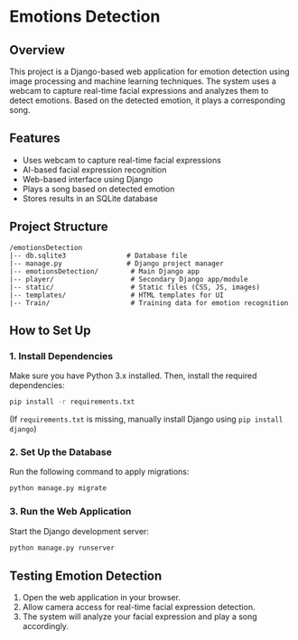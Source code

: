# Emotions Detection 

## Overview
This project is a Django-based web application for emotion detection using image processing and machine learning techniques. The system uses a webcam to capture real-time facial expressions and analyzes them to detect emotions. Based on the detected emotion, it plays a corresponding song.

## Features
- Uses webcam to capture real-time facial expressions
- AI-based facial expression recognition
- Web-based interface using Django
- Plays a song based on detected emotion
- Stores results in an SQLite database

## Project Structure
```
/emotionsDetection
|-- db.sqlite3               # Database file
|-- manage.py                # Django project manager
|-- emotionsDetection/        # Main Django app
|-- player/                   # Secondary Django app/module
|-- static/                   # Static files (CSS, JS, images)
|-- templates/                # HTML templates for UI
|-- Train/                    # Training data for emotion recognition
```

## How to Set Up
### 1. Install Dependencies
Make sure you have Python 3.x installed. Then, install the required dependencies:
```bash
pip install -r requirements.txt
```
(If `requirements.txt` is missing, manually install Django using `pip install django`)

### 2. Set Up the Database
Run the following command to apply migrations:
```bash
python manage.py migrate
```

### 3. Run the Web Application
Start the Django development server:
```bash
python manage.py runserver
```
## Testing Emotion Detection
1. Open the web application in your browser.
2. Allow camera access for real-time facial expression detection.
3. The system will analyze your facial expression and play a song accordingly.



